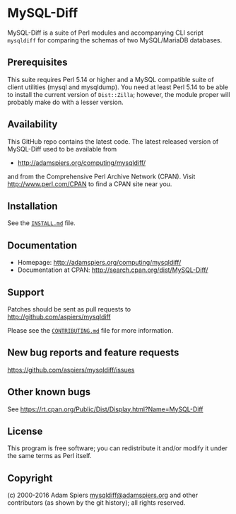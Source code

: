 MySQL-Diff
==========

MySQL-Diff is a suite of Perl modules and accompanying CLI script
`mysqldiff` for comparing the schemas of two MySQL/MariaDB databases.

Prerequisites
-------------

This suite requires Perl 5.14 or higher and a MySQL compatible suite
of client utilities (mysql and mysqldump). You need at least Perl 5.14
to be able to install the current version of `Dist::Zilla`; however,
the module proper will probably make do with a lesser version.

Availability
------------

This GitHub repo contains the latest code.  The latest released
version of MySQL-Diff used to be available from

- http://adamspiers.org/computing/mysqldiff/

and from the Comprehensive Perl Archive Network (CPAN).  Visit
<http://www.perl.com/CPAN> to find a CPAN site near you.

Installation
------------

See the [`INSTALL.md`](INSTALL.md) file.

Documentation
-------------

- Homepage: http://adamspiers.org/computing/mysqldiff/
- Documentation at CPAN: http://search.cpan.org/dist/MySQL-Diff/

Support
-------

Patches should be sent as pull requests to http://github.com/aspiers/mysqldiff

Please see the [`CONTRIBUTING.md`](CONTRIBUTING.md) file for more
information.

New bug reports and feature requests
------------------------------------

https://github.com/aspiers/mysqldiff/issues

Other known bugs
----------------

See https://rt.cpan.org/Public/Dist/Display.html?Name=MySQL-Diff

License
-------

This program is free software; you can redistribute it and/or modify
it under the same terms as Perl itself.

Copyright
---------

(c) 2000-2016 Adam Spiers <mysqldiff@adamspiers.org> and other contributors (as shown
by the git history); all rights reserved.
